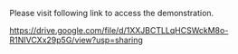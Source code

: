 Please visit following link to access the demonstration.

https://drive.google.com/file/d/1XXJBCTLLqHCSWckM8o-R1NIVCXx29p5G/view?usp=sharing


